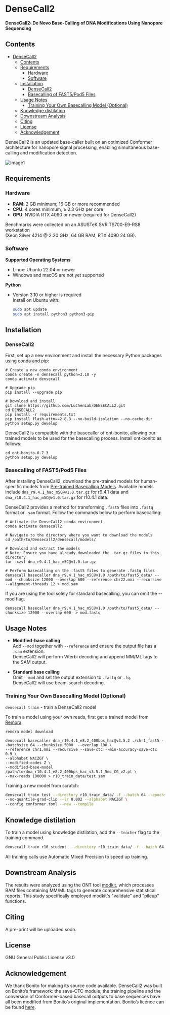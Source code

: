 # DenseCall2

**DenseCall2: De Novo Base-Calling of DNA Modifications Using Nanopore Sequencing**

## Contents
- [DenseCall2](#densecall2)
  - [Contents](#contents)
  - [Requirements](#requirements)
    - [Hardware](#hardware)
    - [Software](#software)
  - [Installation](#installation)
    - [DenseCall2](#densecall2-1)
    - [Basecalling of FAST5/Pod5 Files](#basecalling-of-fast5pod5-files)
  - [Usage Notes](#usage-notes)
    - [Training Your Own Basecalling Model (Optional)](#training-your-own-basecalling-model-optional)
  - [Knowledge distilation](#knowledge-distilation)
  - [Downstream Analysis](#downstream-analysis)
  - [Citing](#citing)
  - [License](#license)
  - [Acknowledgement](#acknowledgement)


DenseCall2 is an updated base-caller built on an optimized Conformer architecture for nanopore signal processing, enabling simultaneous base-calling and modification detection.

![image1](./doc/image1.png)

## Requirements

### Hardware
- **RAM**: 2 GB minimum; 16 GB or more recommended
- **CPU**: 4 cores minimum, ≥ 2.3 GHz per core
- **GPU**: NVIDIA RTX 4090 or newer (required for DenseCall2)

Benchmarks were collected on an ASUSTeK SVR TS700-E9-RS8 workstation  
(Xeon Silver 4214 @ 2.20 GHz, 64 GB RAM, RTX 4090 24 GB).

### Software

**Supported Operating Systems**
- Linux: Ubuntu 22.04 or newer  
- Windows and macOS are not yet supported

**Python**
- Version 3.10 or higher is required  
  Install on Ubuntu with:
  ```bash
  sudo apt update
  sudo apt install python3 python3-pip
  ```

## Installation

### DenseCall2

First, set up a new environment and install the necessary Python packages using conda and pip:

```shell
# Create a new conda environment
conda create -n densecall python=3.10 -y
conda activate densecall

# Upgrade pip
pip install --upgrade pip

# Download and install 
git clone https://github.com/LuChenLab/DENSECALL2.git
cd DENSECALL2
pip install -r requirements.txt
pip install flash-attn==2.8.3 --no-build-isolation --no-cache-dir
python setup.py develop
```

DenseCall2 is compatible with the basecaller of ont-bonito, allowing our trained models to be used for the basecalling process. Install ont-bonito as follows:

```shell
cd ont-bonito-0.7.3
python setup.py develop
```

### Basecalling of FAST5\/Pod5 Files

After installing DenseCall2, download the pre-trained models for human-specific models from [Pre-trained Basecalling Models](https://figshare.com/articles/dataset/Densecall_models/25712856). Available models include `dna_r9.4.1_hac_m5C@v1.0.tar.gz` for r9.4.1 data and `dna_r10.4.1_hac_m5C@v1.0.tar.gz` for r10.4.1 data.

DenseCall2 provides a method for transforming `.fast5` files into `.fastq` format or `.sam` format. Follow the commands below to perform basecalling:

```shell
# Activate the DenseCall2 conda environment
conda activate densecall2

# Navigate to the directory where you want to download the models
cd /path/to/Densecall2/densecall/models/

# Download and extract the models
# Note: Ensure you have already downloaded the .tar.gz files to this directory
tar -xzvf dna_r9.4.1_hac_m5C@v1.0.tar.gz 

# Perform basecalling on the .fast5 files to generate .fastq files 
densecall basecaller dna_r9.4.1_hac_m5C@v1.0 /path/to/fast5_data/ --mod --chunksize 12000 --overlap 600 --reference chr22.mmi --recursive --alignment-threads 12 > mod.sam
```

If you are using the tool solely for standard basecalling, you can omit the --mod flag.
```
densecall basecaller dna_r9.4.1_hac_m5C@v1.0 /path/to/fast5_data/ --chunksize 12000 --overlap 600  > mod.fastq
```

## Usage Notes

- **Modified-base calling**  
  Add `--mod` together with `--reference` and ensure the output file has a `.sam` extension.  
  DenseCall2 will perform Viterbi decoding and append MM/ML tags to the SAM output.

- **Standard base calling**  
  Omit `--mod` and set the output extension to `.fastq` or `.fq`.  
  DenseCall2 will use beam-search decoding.

### Training Your Own Basecalling Model (Optional)

`densecall train` - train a DenseCall2 model

To train a model using your own reads, first get a trained model from [Remora](https://github.com/nanoporetech/remora).

```shell
remora model download 
```

```shell
densecall basecaller dna_r10.4.1_e8.2_400bps_hac@v3.5.2 ./chr1_fast5 --batchsize 64 --chunksize 5000  --overlap 100 \
--reference chr1.mmi --recursive --save-ctc --min-accuracy-save-ctc 0.9 \
--alphabet NACZGT \
--modified-codes Z \
--modified-base-model /path/to/dna_r10.4.1_e8.2_400bps_hac_v3.5.1_5mc_CG_v2.pt \
--max-reads 100000 > r10_train_data/test.sam
```

Training a new model from scratch:

```bash
densecall train test --directory r10_train_data/ -f --batch 64 --epochs 30 \
--no-quantile-grad-clip --lr 0.002 --alphabet NACZGT \
--config conformer.toml --new --compile
```


## Knowledge distilation 
To train a model using knowledge distilation, add the `--teacher` flag to the training command.

```bash
densecall train r10_student  --directory r10_train_data/ -f --batch 64  --epochs 20  --grad-accum-split 2 --no-quantile-grad-clip --lr 0.002    --alphabet NACZGT --config conformer_fast.toml   --new --compile --teacher r10_teacher/
```

All training calls use Automatic Mixed Precision to speed up training.

## Downstream Analysis

The results were analyzed using the ONT tool [modkit](https://github.com/nanoporetech/modkit), which processes BAM files containing MM/ML tags to generate comprehensive statistical reports. This study specifically employed modkit's "validate" and "pileup" functions.

## Citing

A pre-print will be uploaded soon.

## License

GNU General Public License v3.0

## Acknowledgement
We thank Bonito for making its source code available. DenseCall2 was built on Bonito’s framework: the save-CTC module, the training pipeline and the conversion of Conformer-based basecall outputs to base sequences have all been modified from Bonito’s original implementation. Bonito’s licence can be found [here](https://github.com/nanoporetech/bonito/blob/master/LICENCE.txt).